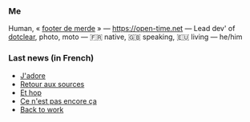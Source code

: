 ### Me

Human, « [footer de merde](https://open-time.net/post/2013/07/17/La-veritable-histoire-du-Footer-de-merde-) » — https://open-time.net — Lead dev' of [dotclear](https://git.dotclear.org/dev/dotclear), photo, moto — 🇫🇷 native, 🇬🇧 speaking, 🇪🇺 living — he/him

### Last news (in French)

<!-- BLOG-POST-LIST:START -->
- [J&#39;adore](https://open-time.net/post/2022/04/29/J-adore)
- [Retour aux sources](https://open-time.net/post/2022/04/28/Retour-aux-sources)
- [Et hop](https://open-time.net/post/2022/04/27/Et-hop)
- [Ce n&#39;est pas encore ça](https://open-time.net/post/2022/04/26/Ce-n-est-pas-encore-ca)
- [Back to work](https://open-time.net/post/2022/04/25/Back-to-work)
<!-- BLOG-POST-LIST:END -->
